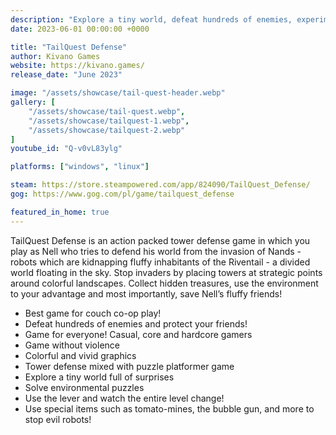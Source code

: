 ```yaml
---
description: "Explore a tiny world, defeat hundreds of enemies, experiment with the environment, find all secrets and enjoy the Adventure with a friend or in single player mode!"
date: 2023-06-01 00:00:00 +0000

title: "TailQuest Defense"
author: Kivano Games
website: https://kivano.games/
release_date: "June 2023"

image: "/assets/showcase/tail-quest-header.webp"
gallery: [
	"/assets/showcase/tail-quest.webp",
	"/assets/showcase/tailquest-1.webp",
	"/assets/showcase/tailquest-2.webp"
]
youtube_id: "Q-v0vL83ylg"

platforms: ["windows", "linux"]

steam: https://store.steampowered.com/app/824090/TailQuest_Defense/
gog: https://www.gog.com/pl/game/tailquest_defense

featured_in_home: true
---
```



TailQuest Defense is an action packed tower defense game in which you play as Nell who tries to defend his world from the invasion of Nands - robots which are kidnapping fluffy inhabitants of the Riventail - a divided world floating in the sky.
Stop invaders by placing towers at strategic points around colorful landscapes. Collect hidden treasures, use the environment to your advantage and most importantly, save Nell’s fluffy friends!

- Best game for couch co-op play!
- Defeat hundreds of enemies and protect your friends!
- Game for everyone! Casual, core and hardcore gamers
- Game without violence
- Colorful and vivid graphics
- Tower defense mixed with puzzle platformer game
- Explore a tiny world full of surprises
- Solve environmental puzzles
- Use the lever and watch the entire level change!
- Use special items such as tomato-mines, the bubble gun, and more to stop evil robots!
